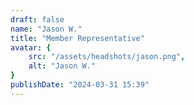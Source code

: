 ```yaml
---
draft: false
name: "Jason W."
title: "Member Representative"
avatar: {
    src: "/assets/headshots/jason.png",
    alt: "Jason W."
}
publishDate: "2024-03-31 15:39"
---
```

